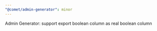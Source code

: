 ```yaml
---
"@comet/admin-generator": minor
---
```


Admin Generator: support export boolean column as real boolean column

